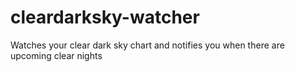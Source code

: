 # cleardarksky-watcher
Watches your clear dark sky chart and notifies you when there are upcoming clear nights
